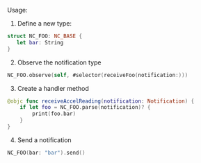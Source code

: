 Usage:

1. Define a new type:

```swift
struct NC_FOO: NC_BASE {
   let bar: String
}
```

2. Observe the notification type

```swift
NC_FOO.observe(self, #selector(receiveFoo(notification:)))
```

3. Create a handler method

```swift
@objc func receiveAccelReading(notification: Notification) {
    if let foo = NC_FOO.parse(notification)? {
        print(foo.bar)
    }
}
```

4. Send a notification

```swift
NC_FOO(bar: "bar").send()
```
